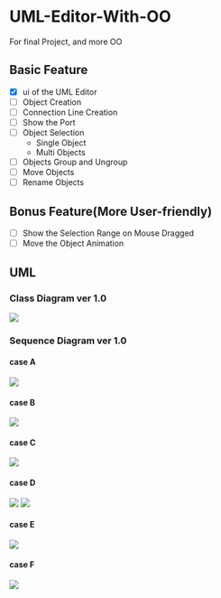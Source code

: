 # UML-Editor-With-OO
For final Project, and more OO

## Basic Feature
- [x] ui of the UML Editor
- [ ] Object Creation
- [ ] Connection Line Creation
- [ ] Show the Port
- [ ] Object Selection
  - Single Object
  - Multi Objects
- [ ] Objects Group and Ungroup
- [ ] Move Objects
- [ ] Rename Objects

## Bonus Feature(More User-friendly)
- [ ] Show the Selection Range on Mouse Dragged
- [ ] Move the Object Animation

## UML
### Class Diagram ver 1.0
![](./ref/diagram/classDiagram.png)
### Sequence Diagram ver 1.0
#### case A
![](./ref/diagram/usecase%20A_1.png)
#### case B
![](./ref/diagram/usecase%20B_1.png)
#### case C
![](./ref/diagram/usecase%20B_1.png)
#### case D
![](./ref/diagram/usecase%20C_1.png)
![](./ref/diagram/usecase%20C_2.png)
#### case E
![](./ref/diagram/usecase%20E_1.png)
#### case F
![](./ref/diagram/usecase%20F_1.png)
